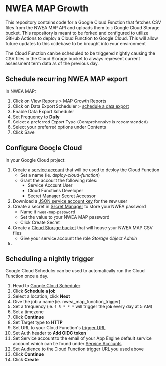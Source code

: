 # NWEA MAP Growth

This repository contains code for a Google Cloud Function that fetches CSV files from the NWEA MAP API and uploads them to a Google Cloud Storage bucket. This repository is meant to be forked and configured to utilize GitHub Actions to deploy a Cloud Function to Google Cloud. This will allow future updates to this codebase to be brought into your environment

The Cloud Function can be scheduled to be triggered nightly causing the CSV files in the Cloud Storage bucket to always represent current assessment term data as of the previous day.

## Schedule recurring NWEA MAP export
In NWEA MAP:

1. Click on View Reports > MAP Growth Reports
2. Click on Data Export Scheduler > [schedule a data export](https://teach.mapnwea.org/report/map/comprehensiveDataFile.seam)
3. Enable Data Export Scheduler
4. Set Frequency to **Daily**
5. Select a preferred Export Type (Comprehensive is recommended)
6. Select your preferred options under Contents
7. Click Save

## Configure Google Cloud
In your Google Cloud project:

1. Create a [service account](https://console.cloud.google.com/iam-admin/serviceaccounts) that will be used to deploy the Cloud Function
    * Set a name (ie. *deploy-cloud-function*)
    * Grant the account the following roles:
        * Service Account User
        * Cloud Functions Developer
        * Secret Manager Secret Accessor
2. Download a [JSON service account key](https://cloud.google.com/iam/docs/creating-managing-service-account-keys#iam-service-account-keys-create-console) for the new user
3. Create a secret in [Secret Manager](https://console.cloud.google.com/security/secret-manager) to store your NWEA password
    * Name it `nwea-map-password`
    * Set the value to your NWEA MAP password
    * Click Create Secret
4. Create a [Cloud Storage bucket](https://console.cloud.google.com/storage/browser) that will house your NWEA MAP CSV files
    * Give your service account the role *Storage Object Admin*
5. 


## Scheduling a nightly trigger
Google Cloud Scheduler can be used to automatically run the Cloud Function once a day.

1. Head to [Google Cloud Scheduler](https://console.cloud.google.com/cloudscheduler)
2. Click **Schedule a job**
3. Select a location, click **Next**
4. Give the job a name (ie. nwea_map_function_trigger)
5. Set a frequency (ie. `0 5 * * *` will trigger the job every day at 5 AM)
6. Set a timezone
7. Click **Continue**
8. Set Target type to **HTTP**
9. Set URL to your Cloud Function's [trigger URL](https://console.cloud.google.com/functions/details/us-central1/nwea-map-etl?tab=trigger)
10. Set Auth header to **Add OIDC token**
11. Set Service account to the email of your App Engine default service account which can be found under [Service Accounts](https://console.cloud.google.com/iam-admin/serviceaccounts)
12. Set Audience to the Cloud Function trigger URL you used above
13. Click **Continue**
14. Click **Create**

<!-- 

## Test function locally:

```bash

cd src;

functions-framework --target=main --debug --signature-type=http;

curl -X POST http://localhost:8080 -H "Content-Type:application/json"

``` -->
